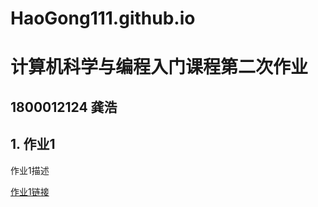 # HaoGong111.github.io  
# 计算机科学与编程入门课程第二次作业  
## 1800012124 龚浩  
## 1. 作业1  
作业1描述

[作业1链接](https://HaoGong111.github.io/map_base.html)
